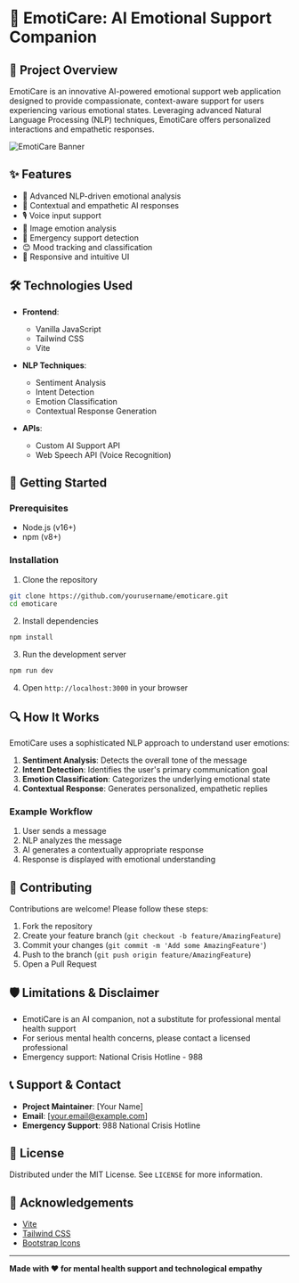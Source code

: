 # 🤖 EmotiCare: AI Emotional Support Companion

## 🌟 Project Overview

EmotiCare is an innovative AI-powered emotional support web application designed to provide compassionate, context-aware support for users experiencing various emotional states. Leveraging advanced Natural Language Processing (NLP) techniques, EmotiCare offers personalized interactions and empathetic responses.

![EmotiCare Banner](https://via.placeholder.com/800x400.png?text=EmotiCare+Emotional+Support+AI)

## ✨ Features

- 🧠 Advanced NLP-driven emotional analysis
- 💬 Contextual and empathetic AI responses
- 🎙️ Voice input support
- 📸 Image emotion analysis
- 🚨 Emergency support detection
- 😊 Mood tracking and classification
- 🌈 Responsive and intuitive UI

## 🛠 Technologies Used

- **Frontend**: 
  - Vanilla JavaScript
  - Tailwind CSS
  - Vite

- **NLP Techniques**:
  - Sentiment Analysis
  - Intent Detection
  - Emotion Classification
  - Contextual Response Generation

- **APIs**:
  - Custom AI Support API
  - Web Speech API (Voice Recognition)

## 🚀 Getting Started

### Prerequisites

- Node.js (v16+)
- npm (v8+)

### Installation

1. Clone the repository
```bash
git clone https://github.com/yourusername/emoticare.git
cd emoticare
```

2. Install dependencies
```bash
npm install
```

3. Run the development server
```bash
npm run dev
```

4. Open `http://localhost:3000` in your browser

## 🔍 How It Works

EmotiCare uses a sophisticated NLP approach to understand user emotions:

1. **Sentiment Analysis**: Detects the overall tone of the message
2. **Intent Detection**: Identifies the user's primary communication goal
3. **Emotion Classification**: Categorizes the underlying emotional state
4. **Contextual Response**: Generates personalized, empathetic replies

### Example Workflow

1. User sends a message
2. NLP analyzes the message
3. AI generates a contextually appropriate response
4. Response is displayed with emotional understanding

## 🤝 Contributing

Contributions are welcome! Please follow these steps:

1. Fork the repository
2. Create your feature branch (`git checkout -b feature/AmazingFeature`)
3. Commit your changes (`git commit -m 'Add some AmazingFeature'`)
4. Push to the branch (`git push origin feature/AmazingFeature`)
5. Open a Pull Request

## 🛡️ Limitations & Disclaimer

- EmotiCare is an AI companion, not a substitute for professional mental health support
- For serious mental health concerns, please contact a licensed professional
- Emergency support: National Crisis Hotline - 988

## 📞 Support & Contact

- **Project Maintainer**: [Your Name]
- **Email**: [your.email@example.com]
- **Emergency Support**: 988 National Crisis Hotline

## 📄 License

Distributed under the MIT License. See `LICENSE` for more information.

## 🙏 Acknowledgements

- [Vite](https://vitejs.dev/)
- [Tailwind CSS](https://tailwindcss.com/)
- [Bootstrap Icons](https://icons.getbootstrap.com/)

---

**Made with ❤️ for mental health support and technological empathy**
